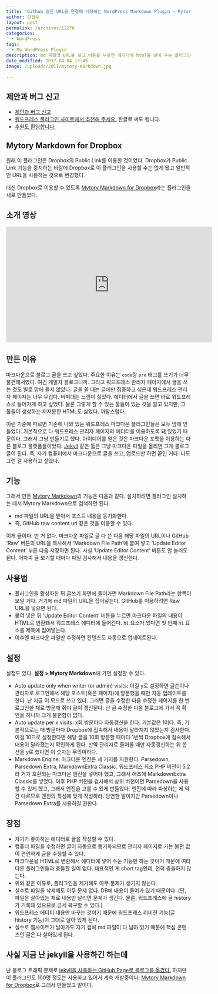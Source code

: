 ```yaml
---
title: 'Github 같은 URL을 연결해 사용하는 WordPress Markdown Plugin – Mytory Markdown'
author: 안형우
layout: post
permalink: /archives/12276
categories:
  - WordPress
tags:
  - My WordPress Plugin
description: md 파일의 URL을 넣고 버튼을 누르면 에디터에 html을 넣어 주는 플러그인이다. 자매품 Mytory Markdown for Dropbox도 있다.
date_modified: 2017-04-04 13:45
image: /uploads/2017/mytory-markdown.jpg

---
```


## 제안과 버그 신고

*   [제안과 버그 신고](https://github.com/mytory/mytory-markdown/issues)
*   [워드프레스 플러그인 사이트에서 추천해 주세요.][1] 한글로 써도 됩니다.
*   [후원도 환영합니다.][2]

## Mytory Markdown for Dropbox

원래 이 플러그인은 Dropbox의 Public Link를 이용한 것이었다. Dropbox가 Public Link 기능을 중지하는 바람에 Dropbox로 이 플러그인을 사용할 수는 없게 됐고 일반적인 URL을 사용하는 것으로 변경했다. 

대신 Dropbox로 이용할 수 있도록 [Mytory Markdown for Dropbox]라는 플러그인을 새로 만들었다.

## 소개 영상

<div class="video-container">
  <div class="video-container__inner">
  <iframe width="560" height="315" src="https://www.youtube.com/embed/wKcrIvlGVfo" frameborder="0" allowfullscreen></iframe>
  </div>
</div>

## 만든 이유

마크다운으로 블로그 글을 쓰고 싶었다. 주요한 이유는 `code`랑 `pre` 태그를 쓰기가 너무 불편해서였다. 여긴 개발자 블로그니까. 그리고 워드프레스 관리자 페이지에서 글을 쓰는 것도 별로 맘에 들지 않았다. 글을 쓸 때는 글에만 집중하고 싶은데 워드프레스 관리자 페이지는 너무 무겁다. 버벅대는 느낌이 싫었다. 에디터에서 글을 쓰면 바로 워드프레스로 들어가게 하고 싶었다. 물론 그렇게 할 수 있는 툴들이 있는 것을 알고 있지만, 그 툴들이 생성하는 지저분한 HTML도 싫었다. 까탈스럽다.

이런 기준에 따르면 기존에 나와 있는 워드프레스 마크다운 플러그인들은 모두 맘에 안 들었다. 기본적으로 다 워드프레스 관리자 페이지의 에디터를 이용하도록 돼 있었기 때문이다. 그래서 그냥 만들기로 했다. 아이디어를 얻은 것은 마크다운 포맷을 이용하는 다른 블로그 플랫폼들이었다. [Jekyll][3] 같은 툴은 그냥 마크다운 파일을 올리면 그게 블로그 글이 된다. 즉, 자기 컴퓨터에서 마크다운으로 글을 쓰고, 업로드만 하면 끝인 거다. 나도 그런 걸 사용하고 싶었다.

## 기능

그래서 만든 [Mytory Markdown][4]의 기능은 다음과 같다. 설치하려면 플러그인 설치하는 데서 Mytory Markdown으로 검색하면 된다.

* md 파일의 URL을 받아서 포스트 내용을 동기화한다.
* 즉, GitHub raw content url 같은 것을 이용할 수 있다.

이게 끝이다. 딴 거 없다. 마크다운 파일로 글 다 쓴 다음 해당 파일의 URL이나 GitHub ‘Raw’ 버튼의 URL을 복사해서 ‘Markdown File Path’에 붙여 넣고 ‘Update Editor Content’ 누른 다음 저장하면 된다. 사실 ‘Update Editor Content’ 버튼도 안 눌러도 된다. 어차피 글 보기할 때마다 파일 검사해서 내용을 갱신한다.

## 사용법

- 플러그인을 활성화한 뒤 글쓰기 화면에 들어가면 Markdown File Path라는 항목이 보일 거다. 거기에 md 파일의 URL을  집어넣는다. GitHub를 이용하려면 Raw URL을 넣으면 된다. 
- 붙여 넣은 뒤 ‘Update Editor Content’ 버튼을 누르면 마크다운 파일의 내용이 HTML로 변환돼서 워드프레스 에디터에 들어간다. `h1` 요소가 있다면 첫 번째 `h1` 요소를 제목에 집어넣는다.
- 이후엔 마크다운 파일만 수정하면 컨텐츠도 자동으로 업데이트된다.

## 설정

설정도 있다. **설정 > Mytory Markdown**에 가면 설정할 수 있다.

* Auto update only when writer (or admin) visits: 이걸 y로 설정하면 글쓴이나 관리자로 로그인해서 해당 포스트(혹은 페이지)에 방문했을 때만 자동 업데이트를 한다. 난 지금 이 모드로 쓰고 있다. 그러면 글을 수정한 다음 수정한 페이지를 한 번 로그인한 채로 방문해 줘야 글이 갱신된다. 난 글 수정한 다음 블로그에 가서 꼭 확인을 하니까 크게 불편함이 없다.
* Auto update per x visits: x회 방문마다 자동갱신을 한다. 기본값은 1이다. 즉, 기본적으로는 매 방문마다 Dropbox에 접속해서 내용이 달라지지 않았는지 검사한다. 이걸 10으로 설정한다면 해당 글을 10회 방문할 때마다 1번씩 Dropbox에 접속해서 내용이 달라졌는지 확인하게 된다. 만약 관리자로 들어올 때만 자동갱신하는 위 옵션을 y로 했다면 이 숫자는 무의미하다.
* Markdown Engine: 마크다운 엔진은 세 가지를 지원한다. Parsedown, Parsedown Extra, MarkdownExtra Classic. 워드프레스 최소 PHP 버전이 5.2라 거기 호환되는 마크다운 엔진을 넣어야 했고, 그래서 애초에 MarkdownExtra Classic를 넣었다. 이후 PHP 버전을 검사해서 상위 버전이면 Parsedown을 사용할 수 있게 했고, 그래서 엔진을 고를 수 있게 만들었다. 엔진에 따라 파싱하는 게 약간 다르므로 엔진의 특성에 맞게 작성하라. 당연한 말이지만 Parsedown이나 Parsedown Extra를 사용하길 권한다.

## 장점

*   자기가 좋아하는 에디터로 글을 작성할 수 있다.
*   컴퓨터 파일을 수정하면 글이 자동으로 동기화되므로 관리자 페이지로 가는 불편 없이 편안하게 글을 수정할 수 있다.
*   마크다운을 HTML로 변환해서 에디터에 넣어 주는 기능만 하는 것이기 때문에 여타 다른 플러그인들과 충돌할 일이 없다. 대표적인 게 short tag인데, 전혀 충돌하지 않는다.
*   위와 같은 이유로, 플러그인을 제거해도 아무 문제가 생기지 않는다.
*   실수로 파일을 삭제해도 아무 문제 없다. DB에 내용이 들어가 있기 때문이다. (단, 파일은 살아있는 채로 내용만 날리면 문제가 생긴다. 물론, 워드프레스에 글 history가 기록돼 있으므로 금세 복구할 수 있다.)
*   워드프레스 에디터 내용만 바꾸는 것이기 때문에 워드프레스 리비전 기능(글 history 기능)이 그대로 살아 있게 된다. 
*   실수로 웹사이트가 날아가도 자기 컴에 md 파일이 다 남아 있기 때문에 핵심 콘텐츠인 글은 다 살아있게 된다.

## 사실 지금 난 jekyll을 사용하긴 하는데

난 블로그 트래픽 문제로 [jekyll을 사용하는 GitHub Page로 블로그를 옮겼다.](https://mytory.net/기타/2014/11/04/move-to-jekyll.html) 하지만 이 플러그인도 100명 정도는 사용하고 있어서 계속 개발중이다. [Mytory Markdown for Dropbox]로 그래서 만들었고 말이다.

 [1]: http://wordpress.org/support/view/plugin-reviews/mytory-markdown
 [2]: https://www.paypal.com/cgi-bin/webscr?cmd=_donations&business=QUWVEWJ3N7M4W&lc=GA&item_name=Mytory%20Markdown&currency_code=USD&bn=PP%2dDonationsBF%3abtn_donate_SM%2egif%3aNonHosted
 [3]: http://jekyllrb.com/
 [4]: http://wordpress.org/plugins/mytory-markdown/
 [5]: https://www.dropbox.com/enable_public_folder
 [6]: http://blog.kalkin7.com/2014/01/04/mytory-markdown-plugin-using-dropbox-public-link/
 [Mytory Markdown for Dropbox]: https://mytory.net/2017/03/27/mytory-markdown-for-dropbox.html